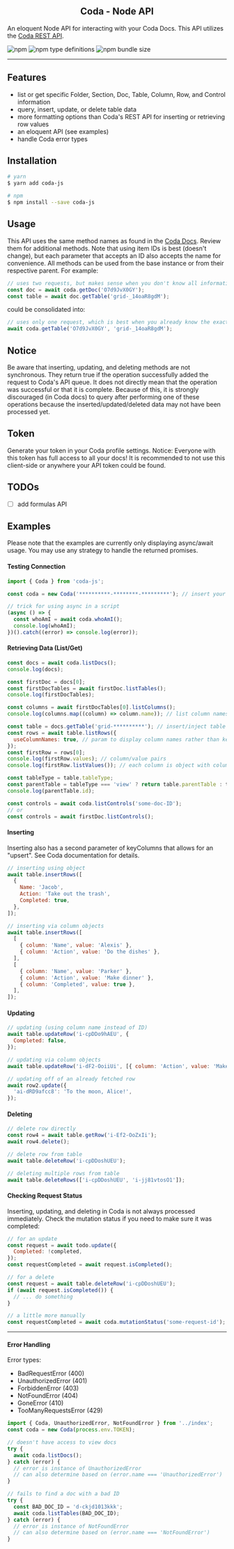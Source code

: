<h2 align="center">Coda - Node API</h2>

An eloquent Node API for interacting with your Coda Docs. This API utilizes the [Coda REST API](https://coda.io/developers/apis/v1).

![npm](https://img.shields.io/npm/dw/coda-js)
![npm type definitions](https://img.shields.io/npm/types/typescript)
![npm bundle size](https://img.shields.io/bundlephobia/minzip/coda-js)

---

## Features

- list or get specific Folder, Section, Doc, Table, Column, Row, and Control information
- query, insert, update, or delete table data
- more formatting options than Coda's REST API for inserting or retrieving row values
- an eloquent API (see examples)
- handle Coda error types

## Installation

```bash
# yarn
$ yarn add coda-js

# npm
$ npm install --save coda-js
```

## Usage

This API uses the same method names as found in the [Coda Docs](https://coda.io/developers/apis/v1). Review them for additional methods.
Note that using item IDs is best (doesn't change), but each parameter that accepts an ID also accepts the name for convenience.
All methods can be used from the base instance or from their respective parent.
For example:

```js
// uses two requests, but makes sense when you don't know all information ahead of time
const doc = await coda.getDoc('O7d9JvX0GY');
const table = await doc.getTable('grid-_14oaR8gdM');
```

could be consolidated into:

```js
// uses only one request, which is best when you already know the exact IDs to get the item(s) directly
await coda.getTable('O7d9JvX0GY', 'grid-_14oaR8gdM');
```

## Notice

Be aware that inserting, updating, and deleting methods are not synchronous. They return true if the operation
successfully added the request to Coda's API queue. It does not directly mean that the operation was successful or that
it is complete. Because of this, it is strongly discouraged (in Coda docs) to query after performing one of these operations because
the inserted/updated/deleted data may not have been processed yet.

## Token

Generate your token in your Coda profile settings. Notice: Everyone with this token has full access to all your docs! It is recommended to not use this client-side or anywhere your API token could be found.

## TODOs

- [ ] add formulas API

## Examples

Please note that the examples are currently only displaying async/await usage. You may use any strategy to handle the returned promises.

#### Testing Connection

```js
import { Coda } from 'coda-js';

const coda = new Coda('**********-********-*********'); // insert your token

// trick for using async in a script
(async () => {
  const whoAmI = await coda.whoAmI();
  console.log(whoAmI);
})().catch((error) => console.log(error));
```

#### Retrieving Data (List/Get)

```js
const docs = await coda.listDocs();
console.log(docs);

const firstDoc = docs[0];
const firstDocTables = await firstDoc.listTables();
console.log(firstDocTables);

const columns = await firstDocTables[0].listColumns();
console.log(columns.map((column) => column.name)); // list column names

const table = docs.getTable('grid-**********'); // insert/inject table name or ID here
const rows = await table.listRows({
  useColumnNames: true, // param to display column names rather than key
});
const firstRow = rows[0];
console.log(firstRow.values); // column/value pairs
console.log(firstRow.listValues()); // each column is object with column and value properties

const tableType = table.tableType;
const parentTable = tableType === 'view' ? return table.parentTable : table; // if the table is a view, we can access its parent Table
console.log(parentTable.id);

const controls = await coda.listControls('some-doc-ID');
// or
const controls = await firstDoc.listControls();
```

#### Inserting

Inserting also has a second parameter of keyColumns that allows for an "upsert". See Coda documentation for details.

```js
// inserting using object
await table.insertRows([
  {
    Name: 'Jacob',
    Action: 'Take out the trash',
    Completed: true,
  },
]);

// inserting via column objects
await table.insertRows([
  [
    { column: 'Name', value: 'Alexis' },
    { column: 'Action', value: 'Do the dishes' },
  ],
  [
    { column: 'Name', value: 'Parker' },
    { column: 'Action', value: 'Make dinner' },
    { column: 'Completed', value: true },
  ],
]);
```

#### Updating

```js
// updating (using column name instead of ID)
await table.updateRow('i-cpDDo9hAEU', {
  Completed: false,
});

// updating via column objects
await table.updateRow('i-dF2-OoiiUi', [{ column: 'Action', value: 'Make the bed' }]);

// updating off of an already fetched row
await row2.update({
  'ai-dRD9afcc8': 'To the moon, Alice!',
});
```

#### Deleting

```js
// delete row directly
const row4 = await table.getRow('i-Ef2-OoZxIi');
await row4.delete();

// delete row from table
await table.deleteRow('i-cpDDoshUEU');

// deleting multiple rows from table
await table.deleteRows(['i-cpDDoshUEU', 'i-jj81vtosO1']);
```

#### Checking Request Status

Inserting, updating, and deleting in Coda is not always processed immediately. Check the mutation status if you need to make sure it was completed:

```js
// for an update
const request = await todo.update({
  Completed: !completed,
});
const requestCompleted = await request.isCompleted();

// for a delete
const request = await table.deleteRow('i-cpDDoshUEU');
if (await request.isCompleted()) {
  // ... do something
}

// a little more manually
const requestCompleted = await coda.mutationStatus('some-request-id');
```

---

#### Error Handling

Error types:

- BadRequestError (400)
- UnauthorizedError (401)
- ForbiddenError (403)
- NotFoundError (404)
- GoneError (410)
- TooManyRequestsError (429)

```js
import { Coda, UnauthorizedError, NotFoundError } from '../index';
const coda = new Coda(process.env.TOKEN);

// doesn't have access to view docs
try {
  await coda.listDocs();
} catch (error) {
  // error is instance of UnauthorizedError
  // can also determine based on (error.name === 'UnauthorizedError')
}

// fails to find a doc with a bad ID
try {
  const BAD_DOC_ID = 'd-ckjd1013kkk';
  await coda.listTables(BAD_DOC_ID);
} catch (error) {
  // error is instance of NotFoundError
  // can also determine based on (error.name === 'NotFoundError')
}
```
